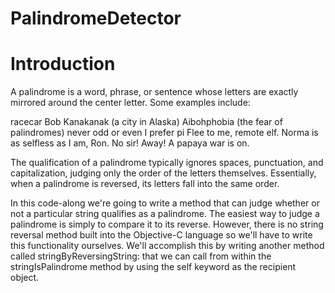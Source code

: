 # PalindromeDetector

# Introduction

A palindrome is a word, phrase, or sentence whose letters are exactly mirrored around the center letter. Some examples include:

racecar
Bob
Kanakanak (a city in Alaska)
Aibohphobia (the fear of palindromes)
never odd or even
I prefer pi
Flee to me, remote elf.
Norma is as selfless as I am, Ron.
No sir! Away! A papaya war is on.

The qualification of a palindrome typically ignores spaces, punctuation, and capitalization, judging only the order of the letters themselves. Essentially, when a palindrome is reversed, its letters fall into the same order.

In this code-along we're going to write a method that can judge whether or not a particular string qualifies as a palindrome. The easiest way to judge a palindrome is simply to compare it to its reverse. However, there is no string reversal method built into the Objective-C language so we'll have to write this functionality ourselves. We'll accomplish this by writing another method called stringByReversingString: that we can call from within the stringIsPalindrome method by using the self keyword as the recipient object.

